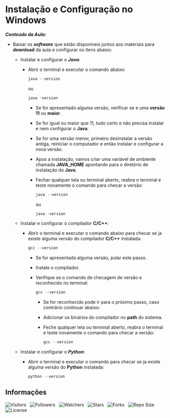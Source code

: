 <!-- Titulo -->
# Instalação e Configuração no Windows

***Conteúdo da Aula:***

* Baixar os ***software*** que estão disponíveis juntos aos materiais para **download** da aula e configurar os itens abaixo:
  * Instalar e configurar o ***Java***:
    * Abrir o terminal e executar o comando abaixo:

      ```powershell
      java --version
      ```

      ou

      ```powershell
      java -version
      ```

      * Se for apresentado alguma versão, verificar se e uma **versão 11** ou **maior**.
      * Se for igual ou maior que 11, tudo certo e não precisa instalar e nem configurar o **Java**.
      * Se for uma versão menor, primeiro desinstalar a versão antiga, reiniciar o computador e então instalar e configurar a nova versão.
      * Apos a instalação, vamos criar uma variável de ambiente chamada **JAVA_HOME** apontando para o diretório de instalação do **Java**.
      * Fechar qualquer tela ou terminal aberto, reabra o terminal e teste novamente o comando para checar a versão:

        ```powershell
        java --version
        ```

        ou

        ```powershell
        java -version
        ```

  * Instalar e configurar o compilador **C/C++**:
    * Abrir o terminal e executar o comando abaixo para checar se ja existe alguma versão do compilador **C/C++** instalada:

      ```powershell
      gcc --version
      ```

      * Se for apresentada alguma versão, pular este passo.
      * Instale o compilador.
      * Verifique se o comando de checagem de versão e reconhecido no terminal:

        ```powershell
        gcc --version
        ```

        * Se for reconhecido pode ir para o próximo passo, caso contrário continuar abaixo:
        * Adicionar os binários do compilador no **path** do sistema.
        * Feche qualquer tela ou terminal aberto, reabra o terminal e teste novamente o comando para checar a versão:

          ```powershell
          gcc --version
          ```

  * Instalar e configurar o ***Python***:
    * Abrir o terminal e executar o comando para checar se ja existe alguma versão do **Python** instalada:

      ```powershell
      python --version
      ```

<!-- Table of Contents -->
<!-- ## Tabela de Conteúdos -->

<!-- - [Vista por Cima](#vista-por-cima) -->
  <!-- - [Foto da Tela](#foto-da-tela) -->
  <!-- - [Links](#links) -->
<!-- - [Meu Processo](#meu-processo) -->
  <!-- - [Construido com](#construido-com) -->
  <!-- - [O que Aprendi](#o-que-aprendi) -->
  <!-- - [Desenvolvimento Continuo](#desenvolvimento-continuo) -->
  <!-- - [Recursos Uteis](#recursos-uteis) -->
<!-- - [Autores](#autores) -->
<!-- - [Agradecimentos](#agradecimentos) -->
<!-- - [Informações](#informações) -->

<!-- Overview-->
<!-- ## Vista por Cima -->
<!-- Screenshot -->
<!-- ### Foto da Tela -->
<!-- Links -->
<!-- ### Links -->
<!-- My Process -->
<!-- ## Meu Processo -->
<!-- Built with -->
<!-- ### Construido com -->
<!-- What I Learned -->
<!-- ### O que Aprendi -->
<!-- Continued Development -->
<!-- ### Desenvolvimento Continuo -->
<!-- Useful Resources -->
<!-- ### Recursos Uteis -->
<!-- Authors -->
<!-- ## Autores -->
<!-- Acknowledgments -->
<!-- ## Agradecimentos -->
<!-- Information -->
## Informações

![Visitors](https://api.visitorbadge.io/api/visitors?path=Devsgeeknerd%2Fcla-ins-con-win-pre-amb-alg-log-par-pro-bas-ava&label=Visitantes&labelColor=%23f9e64f&countColor=%23008000&style=plastic "Total de Visitas")
&nbsp;
![Followers](https://img.shields.io/github/followers/Devsgeeknerd?style=p&label=Seguidores&labelColor=f9e64f&color=008000 "Total de Seguidores")
&nbsp;
![Watchers](https://img.shields.io/github/watchers/Devsgeeknerd/cla-ins-con-win-pre-amb-alg-log-par-pro-bas-ava?style=p&label=Observadores&labelColor=f9e64f&color=008000 "Total de Observadores")
&nbsp;
![Stars](https://img.shields.io/github/stars/Devsgeeknerd/cla-ins-con-win-pre-amb-alg-log-par-pro-bas-ava?style=p&label=Estrelas&labelColor=f9e64f&color=008000 "Total de Estrelas")
&nbsp;
![Forks](https://img.shields.io/github/forks/Devsgeeknerd/cla-ins-con-win-pre-amb-alg-log-par-pro-bas-ava?style=p&label=Bifurcações&labelColor=f9e64f&color=008000 "Total de Bifurcações")
&nbsp;
![Repo Size](https://img.shields.io/github/repo-size/Devsgeeknerd/cla-ins-con-win-pre-amb-alg-log-par-pro-bas-ava?style=p&label=Tamanho&labelColor=f9e64f&color=008000 "Tamanho do Repositório")
&nbsp;
![License](https://img.shields.io/github/license/Devsgeeknerd/cla-ins-con-win-pre-amb-alg-log-par-pro-bas-ava?style=p&label=Licença&labelColor=f9e64f&color=008000 "Licença do Repositório")
